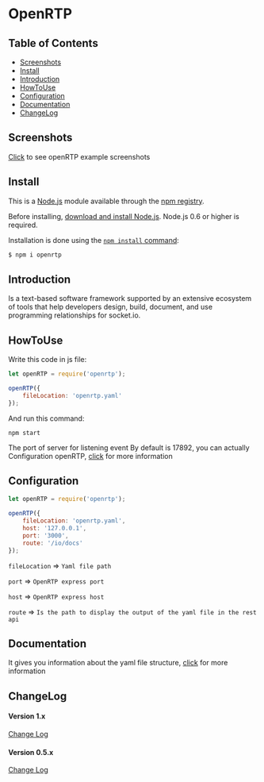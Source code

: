 # OpenRTP

## Table of Contents

- [Screenshots](#screenshots)
- [Install](#install)
- [Introduction](#introduction)
- [HowToUse](#howtouse)
- [Configuration](#configuration)
- [Documentation](#documentation)
- [ChangeLog](#changelog)


## Screenshots

[Click](https://github.com/treegex/openrtp/tree/main/screenshots) to see openRTP example screenshots 


## Install

This is a [Node.js](https://nodejs.org/en/) module available through the
[npm registry](https://www.npmjs.com/).

Before installing, [download and install Node.js](https://nodejs.org/en/download/). Node.js 0.6 or higher is required.

Installation is done using the
[`npm install` command](https://docs.npmjs.com/getting-started/installing-npm-packages-locally):

```sh
$ npm i openrtp
```

## Introduction

Is a text-based software framework supported by an extensive ecosystem of tools that help developers design, build,
document, and use programming relationships for socket.io.

## HowToUse

Write this code in js file:

```js
let openRTP = require('openrtp');

openRTP({
    fileLocation: 'openrtp.yaml'
});
```

And run this command:

```shell
npm start
```

The port of server for listening event By default is 17892, you can actually Configuration
openRTP, [click](https://github.com/treegex/openrtp#Configuration) for more information

## Configuration

```js
let openRTP = require('openrtp');

openRTP({
    fileLocation: 'openrtp.yaml',
    host: '127.0.0.1',
    port: '3000',
    route: '/io/docs'
});
```


`fileLocation` => `Yaml file path`

`port` => `OpenRTP express port`

`host` => `OpenRTP express host`

`route` => `Is the path to display the output of the yaml file in the rest api`


## Documentation

It gives you information about the yaml file structure, [click](https://github.com/treegex/openrtp/tree/main/docs/docs.md) for more information


## ChangeLog

#### Version 1.x
[Change Log](https://github.com/treegex/openrtp/tree/main/CHANGELOG/1.x/CHANGELOG.md)

#### Version 0.5.x
[Change Log](https://github.com/treegex/openrtp/tree/main/CHANGELOG/0.5.x/CHANGELOG.md)
